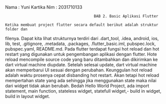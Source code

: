 Nama : Yuni Kartika 
Nim  : 2031710133

                
                                            BAB 2. Basic Aplikasi Flutter 

    Ketika membuat project flutter secara default berikut adalah struktur folder dan
filenya. Dapat kita lihat strukturnya terdiri dari .dart_tool, .idea, android, ios, lib, test,
.gitignore, .metadata, .packages, .flutter_basic.iml, pubspec.lock, pubspec.yaml,
README.md. Pada flutter terdapat fungsi hot reload dan hot restart yang digunakan untuk
pengembangan aplikasi dengan flutter. Hote reload mencompile source code yang baru
ditambahkan dan dikirimkan ke dart virtual machine diupdate. Setelah selesai update, dart
virtual machine akan memperbarui UI sesuai dengan perubahan. Keunggulan hot reload
adalah waktu prosenya cepat disbanding hot restart. Akan tetapi hot reload mempertahan
state yang ada sehingga jika menggunakan state maka nilai dari widget tidak akan berubah. 
Bedah Hello World Project, ada import statement, main function, stateless widget, statefull widget,-
build in widget, build in layout widget.
